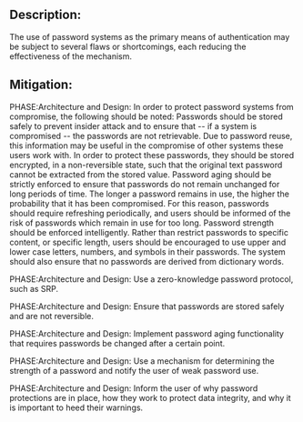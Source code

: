 ## Description:

The use of password systems as the primary means of authentication may be subject to several flaws or shortcomings, each reducing the effectiveness of the mechanism.



## Mitigation:


PHASE:Architecture and Design:
In order to protect password systems from compromise, the following should be noted: Passwords should be stored safely to prevent insider attack and to ensure that -- if a system is compromised -- the passwords are not retrievable. Due to password reuse, this information may be useful in the compromise of other systems these users work with. In order to protect these passwords, they should be stored encrypted, in a non-reversible state, such that the original text password cannot be extracted from the stored value. Password aging should be strictly enforced to ensure that passwords do not remain unchanged for long periods of time. The longer a password remains in use, the higher the probability that it has been compromised. For this reason, passwords should require refreshing periodically, and users should be informed of the risk of passwords which remain in use for too long. Password strength should be enforced intelligently. Rather than restrict passwords to specific content, or specific length, users should be encouraged to use upper and lower case letters, numbers, and symbols in their passwords. The system should also ensure that no passwords are derived from dictionary words.

PHASE:Architecture and Design:
Use a zero-knowledge password protocol, such as SRP.

PHASE:Architecture and Design:
Ensure that passwords are stored safely and are not reversible.

PHASE:Architecture and Design:
Implement password aging functionality that requires passwords be changed after a certain point.

PHASE:Architecture and Design:
Use a mechanism for determining the strength of a password and notify the user of weak password use.

PHASE:Architecture and Design:
Inform the user of why password protections are in place, how they work to protect data integrity, and why it is important to heed their warnings.

